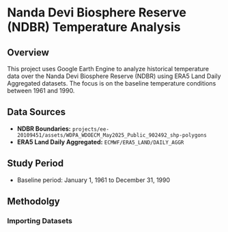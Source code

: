 # Nanda Devi Biosphere Reserve (NDBR) Temperature Analysis

## Overview

This project uses Google Earth Engine to analyze historical temperature data over the Nanda Devi Biosphere Reserve (NDBR) using ERA5 Land Daily Aggregated datasets. The focus is on the baseline temperature conditions between 1961 and 1990.

## Data Sources

- **NDBR Boundaries:** `projects/ee-20109451/assets/WDPA_WDOECM_May2025_Public_902492_shp-polygons`
- **ERA5 Land Daily Aggregated:** `ECMWF/ERA5_LAND/DAILY_AGGR`

## Study Period

- Baseline period: January 1, 1961 to December 31, 1990

## Methodolgy

### Importing Datasets
```

```
